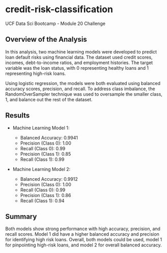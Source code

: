 # credit-risk-classification
UCF Data Sci Bootcamp - Module 20 Challenge<br>
## Overview of the Analysis

In this analysis, two machine learning models were developed to predict loan default risks using financial data. The dataset used credit scores, incomes, debt-to-income ratios, and employment histories. The target variable was the loan status, with 0 representing healthy loans and 1 representing high-risk loans.

Using logistic regression, the models were both evaluated using balanced accuracy scores, precision, and recall.
To address class imbalance, the RandomOverSampler technique was used to oversample the smaller class, 1, and balance out the rest of the dataset.

## Results

* Machine Learning Model 1:
  * Balanced Accuracy: 0.9941
  * Precision (Class 0): 1.00
  * Recall (Class 0): 0.99
  * Precision (Class 1): 0.85
  * Recall (Class 1): 0.99
  
* Machine Learning Model 2:
  * Balanced Accuracy: 0.9912
  * Precision (Class 0): 1.00
  * Recall (Class 0): 0.99
  * Precision (Class 1): 0.86
  * Recall (Class 1): 0.94

## Summary

Both models show strong performance with high accuracy, precision, and recall scores. Model 1 did have a higher balanced accuracy and precision for identifying high risk loans. Overall, both models could be used, model 1 for pinpointing high-risk loans, and model 2 for overall balanced accuracy.
